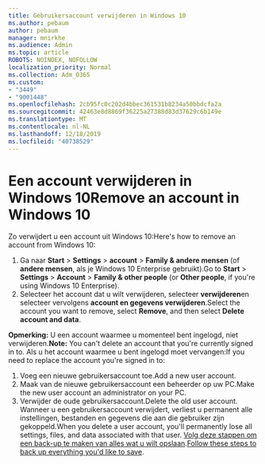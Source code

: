 ```yaml
---
title: Gebruikersaccount verwijderen in Windows 10
ms.author: pebaum
author: pebaum
manager: mnirkhe
ms.audience: Admin
ms.topic: article
ROBOTS: NOINDEX, NOFOLLOW
localization_priority: Normal
ms.collection: Adm_O365
ms.custom:
- "3449"
- "9001448"
ms.openlocfilehash: 2cb95fc0c202d4bbec361531b8234a50bbdcfa2a
ms.sourcegitcommit: 42463e8d8869f36225a27388d83d37629c6b149e
ms.translationtype: MT
ms.contentlocale: nl-NL
ms.lasthandoff: 12/18/2019
ms.locfileid: "40738529"
---
```

# <a name="remove-an-account-in-windows-10"></a><span data-ttu-id="6b3b1-102">Een account verwijderen in Windows 10</span><span class="sxs-lookup"><span data-stu-id="6b3b1-102">Remove an account in Windows 10</span></span>

<span data-ttu-id="6b3b1-103">Zo verwijdert u een account uit Windows 10:</span><span class="sxs-lookup"><span data-stu-id="6b3b1-103">Here's how to remove an account from Windows 10:</span></span>

1. <span data-ttu-id="6b3b1-104">Ga naar **Start** > **Settings** > **account** > **Family & andere mensen** (of **andere mensen**, als je Windows 10 Enterprise gebruikt).</span><span class="sxs-lookup"><span data-stu-id="6b3b1-104">Go to **Start** > **Settings** > **Account** > **Family & other people** (or **Other people**, if you're using Windows 10 Enterprise).</span></span>
2. <span data-ttu-id="6b3b1-105">Selecteer het account dat u wilt verwijderen, selecteer **verwijderen**en selecteer vervolgens **account en gegevens verwijderen**.</span><span class="sxs-lookup"><span data-stu-id="6b3b1-105">Select the account you want to remove, select **Remove**, and then select **Delete account and data**.</span></span>
 
<span data-ttu-id="6b3b1-106">**Opmerking:** U een account waarmee u momenteel bent ingelogd, niet verwijderen.</span><span class="sxs-lookup"><span data-stu-id="6b3b1-106">**Note:** You can't delete an account that you're currently signed in to.</span></span>  <span data-ttu-id="6b3b1-107">Als u het account waarmee u bent ingelogd moet vervangen:</span><span class="sxs-lookup"><span data-stu-id="6b3b1-107">If you need to replace the account you're signed in to:</span></span>

1. <span data-ttu-id="6b3b1-108">Voeg een nieuwe gebruikersaccount toe.</span><span class="sxs-lookup"><span data-stu-id="6b3b1-108">Add a new user account.</span></span>
2. <span data-ttu-id="6b3b1-109">Maak van de nieuwe gebruikersaccount een beheerder op uw PC.</span><span class="sxs-lookup"><span data-stu-id="6b3b1-109">Make the new user account an administrator on your PC.</span></span>
3. <span data-ttu-id="6b3b1-110">Verwijder de oude gebruikersaccount.</span><span class="sxs-lookup"><span data-stu-id="6b3b1-110">Delete the old user account.</span></span> <span data-ttu-id="6b3b1-111">Wanneer u een gebruikersaccount verwijdert, verliest u permanent alle instellingen, bestanden en gegevens die aan die gebruiker zijn gekoppeld.</span><span class="sxs-lookup"><span data-stu-id="6b3b1-111">When you delete a user account, you'll permanently lose all settings, files, and data associated with that user.</span></span> <span data-ttu-id="6b3b1-112">[Volg deze stappen om een back-up te maken van alles wat u wilt opslaan](https://support.microsoft.com/help/4027408/windows-10-backup-and-restore).</span><span class="sxs-lookup"><span data-stu-id="6b3b1-112">[Follow these steps to back up everything you'd like to save](https://support.microsoft.com/help/4027408/windows-10-backup-and-restore).</span></span>